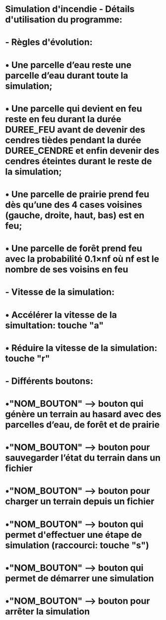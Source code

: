# Simulation d'incendie - Détails d'utilisation du programme:
#
#       - Règles d'évolution:
#               • Une parcelle d’eau reste une parcelle d’eau durant toute la simulation;
#               • Une parcelle qui devient en feu reste en feu durant la durée DUREE_FEU avant de devenir des cendres tièdes pendant la durée DUREE_CENDRE et enfin devenir des cendres éteintes durant le reste de la simulation; 
#               • Une parcelle de prairie prend feu dès qu’une des 4 cases voisines (gauche, droite, haut, bas) est en feu;
#               • Une parcelle de forêt prend feu avec la probabilité 0.1×nf où nf est le nombre de ses voisins en feu
#
#
#       - Vitesse de la simulation:
#               • Accélérer la vitesse de la simultation: touche "a"
#               • Réduire la vitesse de la simulation: touche "r"
#
#
#       - Différents boutons: 
#               •"NOM_BOUTON" --> bouton qui génère un terrain au hasard avec des parcelles d’eau, de forêt et de prairie
#               •"NOM_BOUTON" --> bouton pour sauvegarder l’état du terrain dans un fichier
#               •"NOM_BOUTON" --> bouton pour charger un terrain depuis un fichier
#               •"NOM_BOUTON" --> bouton qui permet d'effectuer une étape de simulation (raccourci: touche "s")
#               •"NOM_BOUTON" --> bouton qui permet de démarrer une simulation
#               •"NOM_BOUTON" --> bouton pour arrêter la simulation